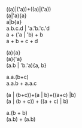 ((a)|('a))+((a)|('a))  
(a|'a)\{a}  
a|b\{a}  
a.b.c.d | 'a.'b.'c.'d  
a + ('a | 'b) + b  
a + b + c + d  
<!-- The following three p rocesses should be "stuck" -->
(a)\{a}  
(a)\{'a}  
(a.b | 'b.'a)\{a, b}  
<!-- It would be interesting to compare the following two processes: -->
a.a.(b+c)    
a.a.b + a.a.c  
<!-- The following two processes are important: they prove that HPB is different from HHPB. 
cf. Robert J. van Glabbeek and Ursula Goltz. Refinement of actions and equivalence notions for
concurrent systems. Acta Informatica, 37(4/5):229–327, 2001. doi:10.1007/s002360000041.
-->
(a | (b+c))+(a | b)+((a+c) |b)   
(a | (b + c)) + ((a + c) | b)   
<!-- The following two should be HHPB -->
a.(b + b)  
(a.b) + (a.b)  
